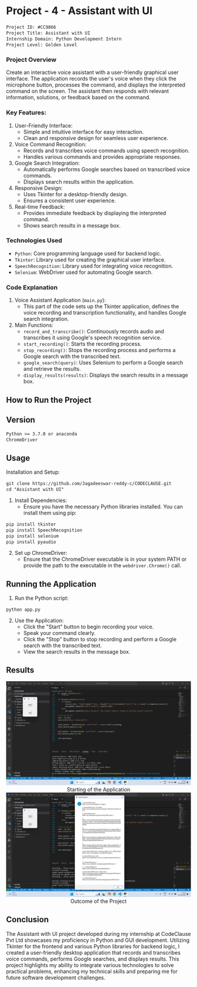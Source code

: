 # Project - 4 - Assistant with UI

```
Project ID: #CC9866
Project Title: Assistant with UI
Internship Domain: Python Development Intern
Project Level: Golden Level
```

### Project Overview

Create an interactive voice assistant with a user-friendly graphical user interface. The application records the user's voice when they click the microphone button, processes the command, and displays the interpreted command on the screen. The assistant then responds with relevant information, solutions, or feedback based on the command.

### Key Features:
  1. User-Friendly Interface:
     - Simple and intuitive interface for easy interaction.
     - Clean and responsive design for seamless user experience.
  2. Voice Command Recognition:
     - Records and transcribes voice commands using speech recognition.
     - Handles various commands and provides appropriate responses.
  3. Google Search Integration:
     - Automatically performs Google searches based on transcribed voice commands.
     - Displays search results within the application.
  4. Responsive Design:
     - Uses Tkinter for a desktop-friendly design.
     - Ensures a consistent user experience.
  5. Real-time Feedback:
     - Provides immediate feedback by displaying the interpreted command.
     - Shows search results in a message box.

### Technologies Used
  - `Python`: Core programming language used for backend logic.
  - `Tkinter`: Library used for creating the graphical user interface.
  - `SpeechRecognition`: Library used for integrating voice recognition.
  - `Selenium`: WebDriver used for automating Google search.

### Code Explanation
  1. Voice Assistant Application (`main.py`):
       - This part of the code sets up the Tkinter application, defines the voice recording and transcription functionality, and handles Google search integration.
  2. Main Functions:
       - `record_and_transcribe()`: Continuously records audio and transcribes it using Google's speech recognition service.
       - `start_recording()`: Starts the recording process.
       - `stop_recording()`: Stops the recording process and performs a Google search with the transcribed text.
       - `google_search(query)`: Uses Selenium to perform a Google search and retrieve the results.
       - `display_results(results)`: Displays the search results in a message box.

## How to Run the Project
## Version
```
Python >= 3.7.0 or anaconda
ChromeDriver
```

## Usage
Installation and Setup:

```
git clone https://github.com/Jagadeeswar-reddy-c/CODECLAUSE.git
cd "Assistant with UI"

```
  1. Install Dependencies:
     -  Ensure you have the necessary Python libraries installed. You can install them using pip:
```
pip install tkinter
pip install SpeechRecognition
pip install selenium
pip install pyaudio
```
  2. Set up ChromeDriver:
     - Ensure that the ChromeDriver executable is in your system PATH or provide the path to the executable in the `webdriver.Chrome()` call.


## Running the Application
  1. Run the Python script:
```
python app.py
```
  2. Use the Application:
     - Click the "Start" button to begin recording your voice.
     - Speak your command clearly.
     - Click the "Stop" button to stop recording and perform a Google search with the transcribed text.
     - View the search results in the message box.

## Results
<img src="./images/Output 1.png" alt = "Output Image"/>
<center>Starting of the Application</center>
<img src="./images/Output 2.png" alt = "Output Image"/>
<center>Outcome of the Project</center>

## Conclusion

The Assistant with UI project developed during my internship at CodeClause Pvt Ltd showcases my proficiency in Python and GUI development. Utilizing Tkinter for the frontend and various Python libraries for backend logic, I created a user-friendly desktop application that records and transcribes voice commands, performs Google searches, and displays results. This project highlights my ability to integrate various technologies to solve practical problems, enhancing my technical skills and preparing me for future software development challenges.

